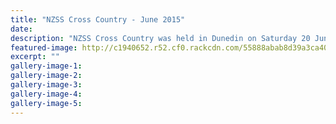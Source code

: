 ```yaml
---
title: "NZSS Cross Country - June 2015"
date: 
description: "NZSS Cross Country was held in Dunedin on Saturday 20 June 2015.  WHS students Emma Rainey, Rebecca Baker, Sam Luff and Travis Bayler were lucky to get home after the flooding in the Wanganui region.."
featured-image: http://c1940652.r52.cf0.rackcdn.com/55888abab8d39a3ca4000118/NZSS-Cross-Country-Dunedin-20.6.15-1.jpg
excerpt: ""
gallery-image-1: 
gallery-image-2: 
gallery-image-3: 
gallery-image-4: 
gallery-image-5: 
---
```

